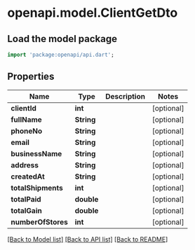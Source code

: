 # openapi.model.ClientGetDto

## Load the model package
```dart
import 'package:openapi/api.dart';
```

## Properties
Name | Type | Description | Notes
------------ | ------------- | ------------- | -------------
**clientId** | **int** |  | [optional] 
**fullName** | **String** |  | [optional] 
**phoneNo** | **String** |  | [optional] 
**email** | **String** |  | [optional] 
**businessName** | **String** |  | [optional] 
**address** | **String** |  | [optional] 
**createdAt** | **String** |  | [optional] 
**totalShipments** | **int** |  | [optional] 
**totalPaid** | **double** |  | [optional] 
**totalGain** | **double** |  | [optional] 
**numberOfStores** | **int** |  | [optional] 

[[Back to Model list]](../README.md#documentation-for-models) [[Back to API list]](../README.md#documentation-for-api-endpoints) [[Back to README]](../README.md)


